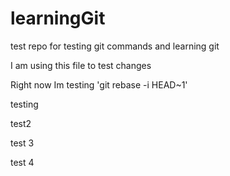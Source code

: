 # learningGit
test repo for testing git commands and learning git

I am using this file to test changes

Right now Im testing 'git rebase -i HEAD~1'

testing

test2

test 3



test 4





